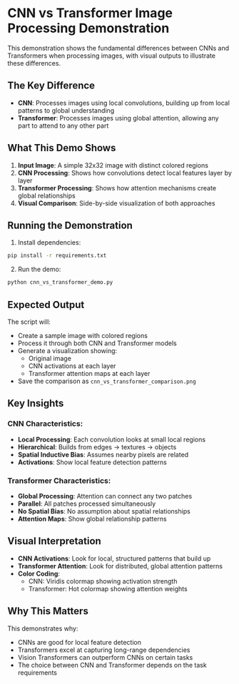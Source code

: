 # CNN vs Transformer Image Processing Demonstration

This demonstration shows the fundamental differences between CNNs and Transformers when processing images, with visual outputs to illustrate these differences.

## The Key Difference

- **CNN**: Processes images using local convolutions, building up from local patterns to global understanding
- **Transformer**: Processes images using global attention, allowing any part to attend to any other part

## What This Demo Shows

1. **Input Image**: A simple 32x32 image with distinct colored regions
2. **CNN Processing**: Shows how convolutions detect local features layer by layer
3. **Transformer Processing**: Shows how attention mechanisms create global relationships
4. **Visual Comparison**: Side-by-side visualization of both approaches

## Running the Demonstration

1. Install dependencies:
```bash
pip install -r requirements.txt
```

2. Run the demo:
```bash
python cnn_vs_transformer_demo.py
```

## Expected Output

The script will:
- Create a sample image with colored regions
- Process it through both CNN and Transformer models
- Generate a visualization showing:
  - Original image
  - CNN activations at each layer
  - Transformer attention maps at each layer
- Save the comparison as `cnn_vs_transformer_comparison.png`

## Key Insights

### CNN Characteristics:
- **Local Processing**: Each convolution looks at small local regions
- **Hierarchical**: Builds from edges → textures → objects
- **Spatial Inductive Bias**: Assumes nearby pixels are related
- **Activations**: Show local feature detection patterns

### Transformer Characteristics:
- **Global Processing**: Attention can connect any two patches
- **Parallel**: All patches processed simultaneously
- **No Spatial Bias**: No assumption about spatial relationships
- **Attention Maps**: Show global relationship patterns

## Visual Interpretation

- **CNN Activations**: Look for local, structured patterns that build up
- **Transformer Attention**: Look for distributed, global attention patterns
- **Color Coding**: 
  - CNN: Viridis colormap showing activation strength
  - Transformer: Hot colormap showing attention weights

## Why This Matters

This demonstrates why:
- CNNs are good for local feature detection
- Transformers excel at capturing long-range dependencies
- Vision Transformers can outperform CNNs on certain tasks
- The choice between CNN and Transformer depends on the task requirements
